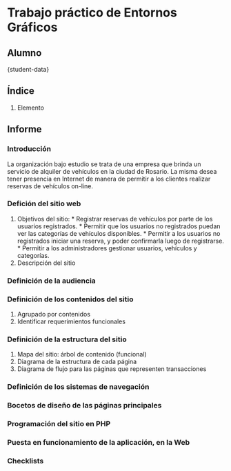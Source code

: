 # Trabajo práctico de Entornos Gráficos
## Alumno
{student-data}
## Índice
  <!-- TODO fill the index  -->
  1. Elemento

## Informe
### Introducción
La organización bajo estudio se trata de una empresa que brinda un servicio de
alquiler de vehículos en la ciudad de Rosario. La misma desea tener presencia en Internet de manera
de permitir a los clientes realizar reservas de vehículos on-line.
### Defición del sitio web
  1. Objetivos del sitio:
    * Registrar reservas de vehículos por parte de los usuarios registrados.
    * Permitir que los usuarios no registrados puedan ver las categorías de vehículos disponibles.
    * Permitir a los usuarios no registrados iniciar una reserva, y poder confirmarla luego de registrarse.
    * Permitir a los administradores gestionar usuarios, vehículos y categorías.
  1. Descripción del sitio

### Definición de la audiencia
### Definición de los contenidos del sitio
  1. Agrupado por contenidos
  1. Identificar requerimientos funcionales

### Definición de la estructura del sitio
  1. Mapa del sitio: árbol de contenido (funcional)
  1. Diagrama de la estructura de cada página
  1. Diagrama de flujo para las páginas que representen transacciones

### Definición de los sistemas de navegación
### Bocetos de diseño de las páginas principales
### Programación del sitio en PHP
### Puesta en funcionamiento de la aplicación, en la Web
### Checklists
